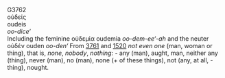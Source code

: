 <body>
  <p>G3762<br>  οὐδείς  <br> oudeis  <br><i>oo-dice‘ </i><br>Including the feminine   οὐδεμία    oudemia  <i>oo-dem-ee‘-ah </i> and the neuter   οὐδέν    ouden   <i>oo-den‘ </i>From <a href="g3761.htm">3761</a> and <a href="g1520.htm">1520</a>  <i>not</i> <i>even</i> <i>one</i> (man, woman or thing), that is, <i>none</i>, <i>nobody</i>, <i>nothing:</i> - any (man), aught, man, neither any (thing), never (man), no (man), none (+ of these things), not (any, at all, -thing), nought.<br></p>
 </body>